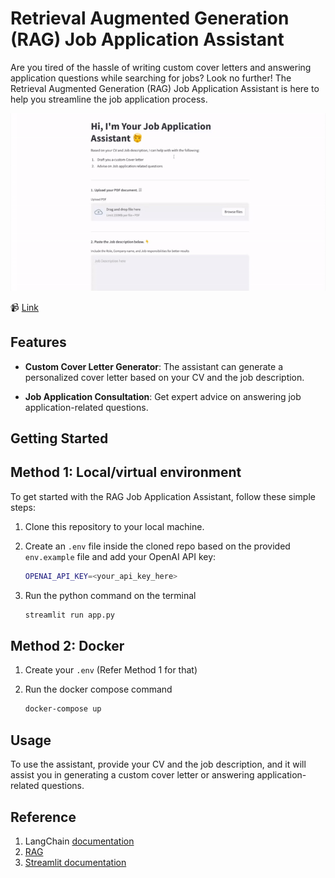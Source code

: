 # Retrieval Augmented Generation (RAG) Job Application Assistant

Are you tired of the hassle of writing custom cover letters and answering application questions while searching for jobs? Look no further! The Retrieval Augmented Generation (RAG) Job Application Assistant is here to help you streamline the job application process.

![Image Alt Text](demo.gif)

📹 [Link](https://www.youtube.com/watch?v=8tlkPq4ltIQ&list=PLyJxKYYi-T1mpoLltvkDzpaXRtQpEf1zA)

## Features

- **Custom Cover Letter Generator**: The assistant can generate a personalized cover letter based on your CV and the job description.

- **Job Application Consultation**: Get expert advice on answering job application-related questions.

## Getting Started

## Method 1: Local/virtual environment

To get started with the RAG Job Application Assistant, follow these simple steps:

1. Clone this repository to your local machine.
2. Create an `.env` file inside the cloned repo based on the provided `env.example` file and add your OpenAI API key:

   ```bash
   OPENAI_API_KEY=<your_api_key_here>
   ```

3. Run the python command on the terminal

    ```python
    streamlit run app.py
    ```

## Method 2: Docker

1. Create your `.env` (Refer Method 1 for that)
2. Run the docker compose command

    ```bash
    docker-compose up
    ```

## Usage

To use the assistant, provide your CV and the job description, and it will assist you in generating a custom cover letter or answering application-related questions.

## Reference

1. LangChain [documentation](https://python.langchain.com/docs/use_cases/question_answering.html)
2. [RAG](https://python.langchain.com/docs/expression_language/cookbook/retrieval)
3. [Streamlit documentation](https://docs.streamlit.io/library/cheatsheet)
